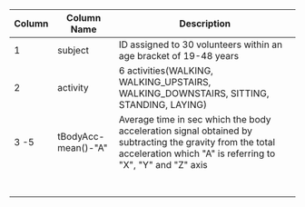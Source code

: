 | Column | Column Name     		|  Description 																												|
|--------|----------------------|---------------------------------------------------------------------------------------------------------------------------|
|  1	 | subject				| ID assigned to 30 volunteers within an age bracket of 19-48 years															|
|  2	 | activity				| 6 activities(WALKING, WALKING_UPSTAIRS, WALKING_DOWNSTAIRS, SITTING, STANDING, LAYING)									|
|  3 -5	 | tBodyAcc-mean()-"A"	| Average time in sec which the body acceleration signal obtained by subtracting the gravity from the total acceleration which "A" is referring to "X", "Y" and "Z" axis 	|
|		 |						| 
|   |   |   |
|   |   |   |
|   |   |   |
|   |   |   |
|   |   |   |
|   |   |   |